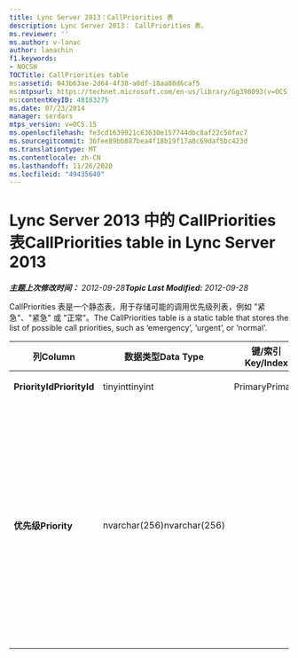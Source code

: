 ```yaml
---
title: Lync Server 2013：CallPriorities 表
description: Lync Server 2013： CallPriorities 表。
ms.reviewer: ''
ms.author: v-lanac
author: lanachin
f1.keywords:
- NOCSH
TOCTitle: CallPriorities table
ms:assetid: 043b63ae-2d64-4f38-a0df-18aa08d6caf5
ms:mtpsurl: https://technet.microsoft.com/en-us/library/Gg398093(v=OCS.15)
ms:contentKeyID: 48183275
ms.date: 07/23/2014
manager: serdars
mtps_version: v=OCS.15
ms.openlocfilehash: fe3cd1639921c63630e157744dbc8af22c50fac7
ms.sourcegitcommit: 36fee89bb887bea4f18b19f17a8c69daf5bc423d
ms.translationtype: MT
ms.contentlocale: zh-CN
ms.lasthandoff: 11/26/2020
ms.locfileid: "49435640"
---
```

# <a name="callpriorities-table-in-lync-server-2013"></a><span data-ttu-id="8f993-103">Lync Server 2013 中的 CallPriorities 表</span><span class="sxs-lookup"><span data-stu-id="8f993-103">CallPriorities table in Lync Server 2013</span></span>

<div data-xmlns="http://www.w3.org/1999/xhtml">

<div class="topic" data-xmlns="http://www.w3.org/1999/xhtml" data-msxsl="urn:schemas-microsoft-com:xslt" data-cs="https://msdn.microsoft.com/">

<div data-asp="https://msdn2.microsoft.com/asp">



</div>

<div id="mainSection">

<div id="mainBody"><span data-ttu-id="8f993-104">

<span> </span></span><span class="sxs-lookup"><span data-stu-id="8f993-104">

<span> </span></span></span>

<span data-ttu-id="8f993-105">_**主题上次修改时间：** 2012-09-28_</span><span class="sxs-lookup"><span data-stu-id="8f993-105">_**Topic Last Modified:** 2012-09-28_</span></span>

<span data-ttu-id="8f993-106">CallPriorities 表是一个静态表，用于存储可能的调用优先级列表，例如 "紧急"、"紧急" 或 "正常"。</span><span class="sxs-lookup"><span data-stu-id="8f993-106">The CallPriorities table is a static table that stores the list of possible call priorities, such as ‘emergency’, ‘urgent’, or ‘normal’.</span></span>


<table>
<colgroup>
<col style="width: 25%" />
<col style="width: 25%" />
<col style="width: 25%" />
<col style="width: 25%" />
</colgroup>
<thead>
<tr class="header">
<th><span data-ttu-id="8f993-107">列</span><span class="sxs-lookup"><span data-stu-id="8f993-107">Column</span></span></th>
<th><span data-ttu-id="8f993-108">数据类型</span><span class="sxs-lookup"><span data-stu-id="8f993-108">Data Type</span></span></th>
<th><span data-ttu-id="8f993-109">键/索引</span><span class="sxs-lookup"><span data-stu-id="8f993-109">Key/Index</span></span></th>
<th><span data-ttu-id="8f993-110">详细信息</span><span class="sxs-lookup"><span data-stu-id="8f993-110">Details</span></span></th>
</tr>
</thead>
<tbody>
<tr class="odd">
<td><p><span data-ttu-id="8f993-111"><strong>PriorityId</strong></span><span class="sxs-lookup"><span data-stu-id="8f993-111"><strong>PriorityId</strong></span></span></p></td>
<td><p><span data-ttu-id="8f993-112">tinyint</span><span class="sxs-lookup"><span data-stu-id="8f993-112">tinyint</span></span></p></td>
<td><p><span data-ttu-id="8f993-113">Primary</span><span class="sxs-lookup"><span data-stu-id="8f993-113">Primary</span></span></p></td>
<td></td>
</tr>
<tr class="even">
<td><p><span data-ttu-id="8f993-114"><strong>优先级</strong></span><span class="sxs-lookup"><span data-stu-id="8f993-114"><strong>Priority</strong></span></span></p></td>
<td><p><span data-ttu-id="8f993-115">nvarchar(256)</span><span class="sxs-lookup"><span data-stu-id="8f993-115">nvarchar(256)</span></span></p></td>
<td></td>
<td><p><span data-ttu-id="8f993-116">允许的值：</span><span class="sxs-lookup"><span data-stu-id="8f993-116">Allowed values:</span></span></p>
<ul>
<li><p><span data-ttu-id="8f993-117">0-未知</span><span class="sxs-lookup"><span data-stu-id="8f993-117">0 - Unknown</span></span></p></li>
<li><p><span data-ttu-id="8f993-118">1-非紧急</span><span class="sxs-lookup"><span data-stu-id="8f993-118">1 – Non-Urgent</span></span></p></li>
<li><p><span data-ttu-id="8f993-119">2-正常</span><span class="sxs-lookup"><span data-stu-id="8f993-119">2 - Normal</span></span></p></li>
<li><p><span data-ttu-id="8f993-120">3-紧急</span><span class="sxs-lookup"><span data-stu-id="8f993-120">3 - Urgent</span></span></p></li>
<li><p><span data-ttu-id="8f993-121">4-紧急情况</span><span class="sxs-lookup"><span data-stu-id="8f993-121">4 - Emergency</span></span></p></li>
</ul></td>
</tr>
</tbody>
</table><span data-ttu-id="8f993-122">


</div>

<span> </span>

</div>

</div>

</span><span class="sxs-lookup"><span data-stu-id="8f993-122">


</div>

<span> </span>

</div>

</div>

</span></span></div>

